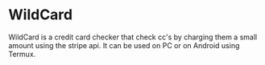 # WildCard
WildCard is a credit card checker that check cc's by charging them a small amount using the stripe api. It can be used on PC or on Android using Termux.

